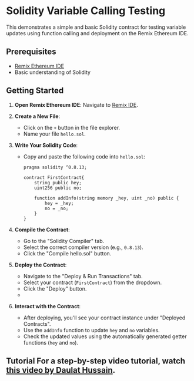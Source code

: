# Solidity Variable Calling Testing

This demonstrates a simple and basic Solidity contract for testing variable updates using function calling and deployment on the Remix Ethereum IDE.

## Prerequisites

- [Remix Ethereum IDE](https://remix.ethereum.org/)
- Basic understanding of Solidity

## Getting Started

1. **Open Remix Ethereum IDE**: Navigate to [Remix IDE](https://remix.ethereum.org/).

2. **Create a New File**:
   - Click on the `+` button in the file explorer.
   - Name your file `hello.sol`.

3. **Write Your Solidity Code**:
   - Copy and paste the following code into `hello.sol`:

     ```solidity
     pragma solidity ^0.8.13;

     contract FirstContract{
         string public hey;
         uint256 public no;

         function addInfo(string memory _hey, uint _no) public {
             hey = _hey;
             no = _no;
         }
     }
     ```

4. **Compile the Contract**:
   - Go to the "Solidity Compiler" tab.
   - Select the correct compiler version (e.g., `0.8.13`).
   - Click the "Compile hello.sol" button.

5. **Deploy the Contract**:
   - Navigate to the "Deploy & Run Transactions" tab.
   - Select your contract (`FirstContract`) from the dropdown.
   - Click the "Deploy" button.
   - 
6. **Interact with the Contract**:
   - After deploying, you'll see your contract instance under "Deployed Contracts".
   - Use the `addInfo` function to update `hey` and `no` variables.
   - Check the updated values using the automatically generated getter functions (`hey` and `no`).

## Tutorial For a step-by-step video tutorial, watch [this video by Daulat Hussain](https://youtu.be/9liQs-h8hB0?si=GAmPEWyCYKZqQL8R).
